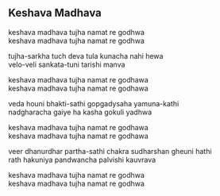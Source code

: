 ## Keshava Madhava

keshava madhava tujha namat re godhwa  
keshava madhava tujha namat re godhwa

tujha-sarkha tuch deva tula kunacha nahi hewa  
velo-veli sankata-tuni tarishi manva

keshava madhava tujha namat re godhawa  
keshava madhava tujha namat re godhawa

veda houni bhakti-sathi gopgadysaha yamuna-kathi  
nadgharacha gaiye ha kasha gokuli yadhwa

keshava madhava tujha namat re godhawa  
keshava madhava tujha namat re godhawa

veer dhanurdhar partha-sathi chakra sudharshan gheuni hathi  
rath hakuniya pandwancha palvishi kauvrava

keshava madhava tujha namat re godhwa  
keshava madhava tujha namat re godhwa

